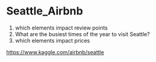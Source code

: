# Seattle_Airbnb

1. which elements impact review points
2. What are the busiest times of the year to visit Seattle? 
3. which elements impact prices


https://www.kaggle.com/airbnb/seattle
